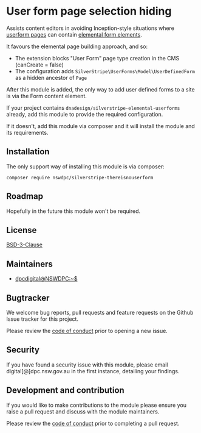 # User form page selection hiding

Assists content editors in avoiding Inception-style situations where [userform pages](https://github.com/silverstripe/silverstripe-userforms) can contain [elemental form elements](https://github.com/dnadesign/silverstripe-elemental-userforms).

It favours the elemental page building approach, and so:

+ The extension blocks "User Form" page type creation in the CMS (canCreate = false)
+ The configuration adds `SilverStripe\UserForms\Model\UserDefinedForm` as a hidden ancestor of `Page`

After this module is added, the only way to add user defined forms to a site is via the Form content element.

If your project contains `dnadesign/silverstripe-elemental-userforms` already, add this module to provide the required configuration.

If it doesn't, add this module via composer and it will install the module and its requirements.

## Installation

The only support way of installing this module is via composer:

```shell
composer require nswdpc/silverstripe-thereisnouserform
```

## Roadmap

Hopefully in the future this module won't be required.

## License

[BSD-3-Clause](./LICENSE.md)

## Maintainers

+ [dpcdigital@NSWDPC:~$](https://dpc.nsw.gov.au)

## Bugtracker

We welcome bug reports, pull requests and feature requests on the Github Issue tracker for this project.

Please review the [code of conduct](./code-of-conduct.md) prior to opening a new issue.

## Security

If you have found a security issue with this module, please email digital[@]dpc.nsw.gov.au in the first instance, detailing your findings.

## Development and contribution

If you would like to make contributions to the module please ensure you raise a pull request and discuss with the module maintainers.

Please review the [code of conduct](./code-of-conduct.md) prior to completing a pull request.
